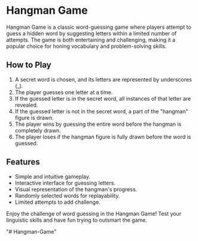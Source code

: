 # Hangman Game

Hangman Game is a classic word-guessing game where players attempt to guess a hidden word by suggesting letters within a limited number of attempts. The game is both entertaining and challenging, making it a popular choice for honing vocabulary and problem-solving skills.

## How to Play

1. A secret word is chosen, and its letters are represented by underscores (_).
2. The player guesses one letter at a time.
3. If the guessed letter is in the secret word, all instances of that letter are revealed.
4. If the guessed letter is not in the secret word, a part of the "hangman" figure is drawn.
5. The player wins by guessing the entire word before the hangman is completely drawn.
6. The player loses if the hangman figure is fully drawn before the word is guessed.

## Features

- Simple and intuitive gameplay.
- Interactive interface for guessing letters.
- Visual representation of the hangman's progress.
- Randomly selected words for replayability.
- Limited attempts to add challenge.

Enjoy the challenge of word guessing in the Hangman Game! Test your linguistic skills and have fun trying to outsmart the game.

"# Hangman-Game" 

